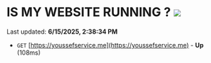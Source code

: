 # IS MY WEBSITE RUNNING ? [![](https://img.shields.io/static/v1?label=Sponsor&message=%E2%9D%A4&logo=GitHub&color=%23fe8e86)](https://github.com/sponsors/Youssef-Lehmam)

Last updated: **6/15/2025, 2:38:34 PM**

- `GET` [https://youssefservice.me](https://youssefservice.me) - **Up** (108ms)
